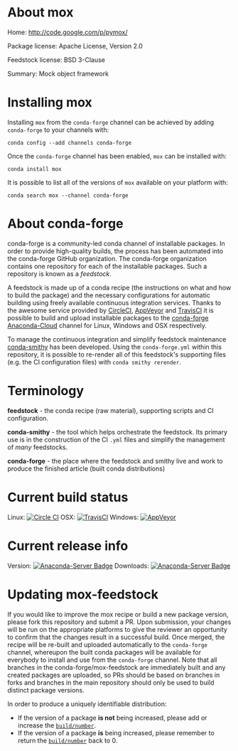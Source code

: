 About mox
=========

Home: http://code.google.com/p/pymox/

Package license: Apache License, Version 2.0

Feedstock license: BSD 3-Clause

Summary: Mock object framework



Installing mox
==============

Installing `mox` from the `conda-forge` channel can be achieved by adding `conda-forge` to your channels with:

```
conda config --add channels conda-forge
```

Once the `conda-forge` channel has been enabled, `mox` can be installed with:

```
conda install mox
```

It is possible to list all of the versions of `mox` available on your platform with:

```
conda search mox --channel conda-forge
```



About conda-forge
=================

conda-forge is a community-led conda channel of installable packages.
In order to provide high-quality builds, the process has been automated into the
conda-forge GitHub organization. The conda-forge organization contains one repository
for each of the installable packages. Such a repository is known as a *feedstock*.

A feedstock is made up of a conda recipe (the instructions on what and how to build
the package) and the necessary configurations for automatic building using freely
available continuous integration services. Thanks to the awesome service provided by
[CircleCI](https://circleci.com/), [AppVeyor](http://www.appveyor.com/)
and [TravisCI](https://travis-ci.org/) it is possible to build and upload installable
packages to the [conda-forge](https://anaconda.org/conda-forge)
[Anaconda-Cloud](http://docs.anaconda.org/) channel for Linux, Windows and OSX respectively.

To manage the continuous integration and simplify feedstock maintenance
[conda-smithy](http://github.com/conda-forge/conda-smithy) has been developed.
Using the ``conda-forge.yml`` within this repository, it is possible to re-render all of
this feedstock's supporting files (e.g. the CI configuration files) with ``conda smithy rerender``.


Terminology
===========

**feedstock** - the conda recipe (raw material), supporting scripts and CI configuration.

**conda-smithy** - the tool which helps orchestrate the feedstock.
                   Its primary use is in the construction of the CI ``.yml`` files
                   and simplify the management of *many* feedstocks.

**conda-forge** - the place where the feedstock and smithy live and work to
                  produce the finished article (built conda distributions)

Current build status
====================

Linux: [![Circle CI](https://circleci.com/gh/conda-forge/mox-feedstock.svg?style=shield)](https://circleci.com/gh/conda-forge/mox-feedstock)
OSX: [![TravisCI](https://travis-ci.org/conda-forge/mox-feedstock.svg?branch=master)](https://travis-ci.org/conda-forge/mox-feedstock)
Windows: [![AppVeyor](https://ci.appveyor.com/api/projects/status/github/conda-forge/mox-feedstock?svg=True)](https://ci.appveyor.com/project/conda-forge/mox-feedstock/branch/master)

Current release info
====================
Version: [![Anaconda-Server Badge](https://anaconda.org/conda-forge/mox/badges/version.svg)](https://anaconda.org/conda-forge/mox)
Downloads: [![Anaconda-Server Badge](https://anaconda.org/conda-forge/mox/badges/downloads.svg)](https://anaconda.org/conda-forge/mox)


Updating mox-feedstock
======================

If you would like to improve the mox recipe or build a new
package version, please fork this repository and submit a PR. Upon submission,
your changes will be run on the appropriate platforms to give the reviewer an
opportunity to confirm that the changes result in a successful build. Once
merged, the recipe will be re-built and uploaded automatically to the
`conda-forge` channel, whereupon the built conda packages will be available for
everybody to install and use from the `conda-forge` channel.
Note that all branches in the conda-forge/mox-feedstock are
immediately built and any created packages are uploaded, so PRs should be based
on branches in forks and branches in the main repository should only be used to
build distinct package versions.

In order to produce a uniquely identifiable distribution:
 * If the version of a package **is not** being increased, please add or increase
   the [``build/number``](http://conda.pydata.org/docs/building/meta-yaml.html#build-number-and-string).
 * If the version of a package **is** being increased, please remember to return
   the [``build/number``](http://conda.pydata.org/docs/building/meta-yaml.html#build-number-and-string)
   back to 0.

